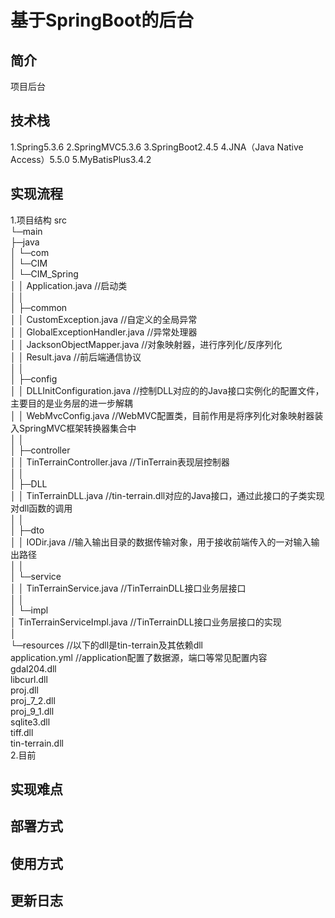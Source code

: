 <!-- 前端、后端、C++算法三部分开发者各自编写此文档,文档中实现流程尽可能详细  -->

# 基于SpringBoot的后台


## 简介
项目后台

## 技术栈
1.Spring5.3.6
2.SpringMVC5.3.6
3.SpringBoot2.4.5
4.JNA（Java Native Access）5.5.0
5.MyBatisPlus3.4.2
## 实现流程
1.项目结构
src<br>
└─main<br>
      ├─java<br>
      │  └─com<br>
      │      └─CIM<br>
      │          └─CIM_Spring<br>
      │              │  Application.java //启动类<br>
      │              │<br>
      │              ├─common<br>
      │              │      CustomException.java //自定义的全局异常<br>
      │              │      GlobalExceptionHandler.java //异常处理器<br>
      │              │      JacksonObjectMapper.java //对象映射器，进行序列化/反序列化<br>
      │              │      Result.java //前后端通信协议<br>
      │              │<br>
      │              ├─config<br>
      │              │      DLLInitConfiguration.java //控制DLL对应的的Java接口实例化的配置文件，主要目的是业务层的进一步解耦<br>
      │              │      WebMvcConfig.java //WebMVC配置类，目前作用是将序列化对象映射器装入SpringMVC框架转换器集合中<br>
      │              │<br>
      │              ├─controller<br>
      │              │      TinTerrainController.java //TinTerrain表现层控制器<br>
      │              │<br>
      │              ├─DLL<br>
      │              │      TinTerrainDLL.java //tin-terrain.dll对应的Java接口，通过此接口的子类实现对dll函数的调用<br>
      │              │<br>
      │              ├─dto<br>
      │              │      IODir.java //输入输出目录的数据传输对象，用于接收前端传入的一对输入输出路径<br>
      │              │<br>
      │              └─service<br>
      │                  │  TinTerrainService.java //TinTerrainDLL接口业务层接口<br>
      │                  │<br>
      │                  └─impl<br>
      │                          TinTerrainServiceImpl.java //TinTerrainDLL接口业务层接口的实现<br>
      │<br>
      └─resources //以下的dll是tin-terrain及其依赖dll<br>
              application.yml //application配置了数据源，端口等常见配置内容<br>
              gdal204.dll<br>
              libcurl.dll<br>
              proj.dll<br>
              proj_7_2.dll<br>
              proj_9_1.dll<br>
              sqlite3.dll<br>
              tiff.dll<br>
              tin-terrain.dll<br>
2.目前
## 实现难点


## 部署方式


## 使用方式


## 更新日志
